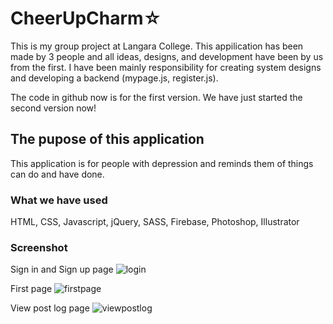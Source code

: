 # CheerUpCharm☆
This is my group project at Langara College. This appilication has been made by 3 people and all ideas, designs, and development have been by us from the first. I have been mainly responsibility for creating system designs and developing a backend (mypage.js, register.js).

The code in github now is for the first version. We have just started the second version now!

## The pupose of this application
This application is for people with depression and reminds them of things can do and have done.

### What we have used
HTML, CSS, Javascript, jQuery, SASS, Firebase, Photoshop, Illustrator

### Screenshot
Sign in and Sign up page
![login](https://user-images.githubusercontent.com/24946941/35020192-ad912f5a-fadf-11e7-80ec-c17e4997dbb3.png)

First page
![firstpage](https://user-images.githubusercontent.com/24946941/35020217-d3ac54bc-fadf-11e7-891c-afd85149b635.png)

View post log page
![viewpostlog](https://user-images.githubusercontent.com/24946941/35020244-fd8278de-fadf-11e7-9fb3-c06b6e6fd233.png)




